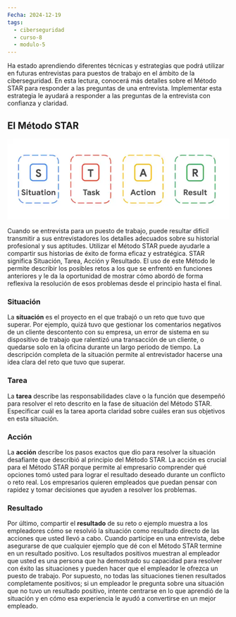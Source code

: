 ```yaml
---
Fecha: 2024-12-19
tags:
  - ciberseguridad
  - curso-8
  - modulo-5
---
```

Ha estado aprendiendo diferentes técnicas y estrategias que podrá utilizar en futuras entrevistas para puestos de trabajo en el ámbito de la ciberseguridad. En esta lectura, conocerá más detalles sobre el Método STAR para responder a las preguntas de una entrevista. Implementar esta estrategia le ayudará a responder a las preguntas de la entrevista con confianza y claridad.

## El Método STAR

![Acrónimo del Método STAR](img/metodo-star.webp)

Cuando se entrevista para un puesto de trabajo, puede resultar difícil transmitir a sus entrevistadores los detalles adecuados sobre su historial profesional y sus aptitudes. Utilizar el Método STAR puede ayudarle a compartir sus historias de éxito de forma eficaz y estratégica. STAR significa Situación, Tarea, Acción y Resultado. El uso de este Método le permite describir los posibles retos a los que se enfrentó en funciones anteriores y le da la oportunidad de mostrar cómo abordó de forma reflexiva la resolución de esos problemas desde el principio hasta el final.

### **Situación**

La **situación** es el proyecto en el que trabajó o un reto que tuvo que superar. Por ejemplo, quizá tuvo que gestionar los comentarios negativos de un cliente descontento con su empresa, un error de sistema en su dispositivo de trabajo que ralentizó una transacción de un cliente, o quedarse solo en la oficina durante un largo periodo de tiempo. La descripción completa de la situación permite al entrevistador hacerse una idea clara del reto que tuvo que superar.

### **Tarea**

La **tarea** describe las responsabilidades clave o la función que desempeñó para resolver el reto descrito en la fase de situación del Método STAR. Especificar cuál es la tarea aporta claridad sobre cuáles eran sus objetivos en esta situación.

### **Acción**

La **acción** describe los pasos exactos que dio para resolver la situación desafiante que describió al principio del Método STAR. La acción es crucial para el Método STAR porque permite al empresario comprender qué opciones tomó usted para lograr el resultado deseado durante un conflicto o reto real. Los empresarios quieren empleados que puedan pensar con rapidez y tomar decisiones que ayuden a resolver los problemas.

### **Resultado**

Por último, compartir el **resultado** de su reto o ejemplo muestra a los empleadores cómo se resolvió la situación como resultado directo de las acciones que usted llevó a cabo. Cuando participe en una entrevista, debe asegurarse de que cualquier ejemplo que dé con el Método STAR termine en un resultado positivo. Los resultados positivos muestran al empleador que usted es una persona que ha demostrado su capacidad para resolver con éxito las situaciones y pueden hacer que el empleador le ofrezca un puesto de trabajo. Por supuesto, no todas las situaciones tienen resultados completamente positivos; si un empleador le pregunta sobre una situación que no tuvo un resultado positivo, intente centrarse en lo que aprendió de la situación y en cómo esa experiencia le ayudó a convertirse en un mejor empleado.